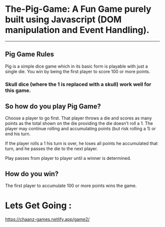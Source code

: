 # The-Pig-Game: A Fun Game purely built using Javascript (DOM manipulation and Event Handling).
-------------------------------------------------------------------------------------------------------------------------------------------
<h2><strong>Pig Game Rules</strong></h2>

Pig is a simple dice game which in its basic form is playable with just a single die. You win by being the first player to score 100 or more points.

<h3><strong>Skull dice (where the 1 is replaced with a skull) work well for this game.</strong></h3>

<h2><strong>So how do you play Pig Game?</h2></strong>

Choose a player to go first. That player throws a die and scores as many points as the total shown on the die providing the die doesn’t roll a 1. The player may continue rolling and accumulating points (but risk rolling a 1) or end his turn.

If the player rolls a 1 his turn is over, he loses all points he accumulated that turn, and he passes the die to the next player.

Play passes from player to player until a winner is determined.

<h2><strong>How do you win?</h2></strong>
The first player to accumulate 100 or more points wins the game.

# Lets Get Going :

https://chaanz-games.netlify.app/game2/
